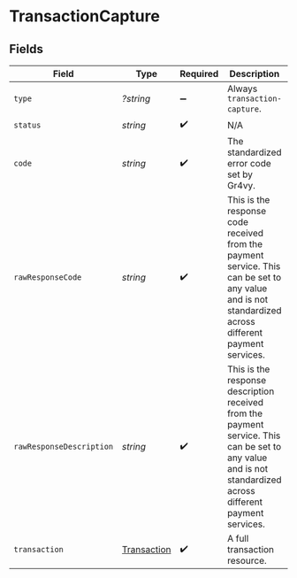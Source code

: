 # TransactionCapture


## Fields

| Field                                                                                                                                                       | Type                                                                                                                                                        | Required                                                                                                                                                    | Description                                                                                                                                                 | Example                                                                                                                                                     |
| ----------------------------------------------------------------------------------------------------------------------------------------------------------- | ----------------------------------------------------------------------------------------------------------------------------------------------------------- | ----------------------------------------------------------------------------------------------------------------------------------------------------------- | ----------------------------------------------------------------------------------------------------------------------------------------------------------- | ----------------------------------------------------------------------------------------------------------------------------------------------------------- |
| `type`                                                                                                                                                      | *?string*                                                                                                                                                   | :heavy_minus_sign:                                                                                                                                          | Always `transaction-capture`.                                                                                                                               | transaction-capture                                                                                                                                         |
| `status`                                                                                                                                                    | *string*                                                                                                                                                    | :heavy_check_mark:                                                                                                                                          | N/A                                                                                                                                                         |                                                                                                                                                             |
| `code`                                                                                                                                                      | *string*                                                                                                                                                    | :heavy_check_mark:                                                                                                                                          | The standardized error code set by Gr4vy.                                                                                                                   | service_error                                                                                                                                               |
| `rawResponseCode`                                                                                                                                           | *string*                                                                                                                                                    | :heavy_check_mark:                                                                                                                                          | This is the response code received from the payment service. This can be set to any value and is not standardized across different payment services.        | E104                                                                                                                                                        |
| `rawResponseDescription`                                                                                                                                    | *string*                                                                                                                                                    | :heavy_check_mark:                                                                                                                                          | This is the response description received from the payment service. This can be set to any value and is not standardized across different payment services. | Internal error                                                                                                                                              |
| `transaction`                                                                                                                                               | [Transaction](./Transaction.md)                                                                                                                             | :heavy_check_mark:                                                                                                                                          | A full transaction resource.                                                                                                                                |                                                                                                                                                             |